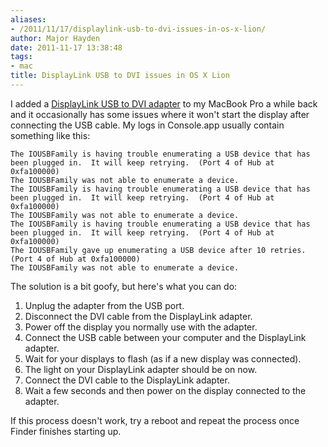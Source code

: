 ```yaml
---
aliases:
- /2011/11/17/displaylink-usb-to-dvi-issues-in-os-x-lion/
author: Major Hayden
date: 2011-11-17 13:38:48
tags:
- mac
title: DisplayLink USB to DVI issues in OS X Lion
---
```


I added a [DisplayLink USB to DVI adapter][1] to my MacBook Pro a while back and it occasionally has some issues where it won't start the display after connecting the USB cable. My logs in Console.app usually contain something like this:

```
The IOUSBFamily is having trouble enumerating a USB device that has been plugged in.  It will keep retrying.  (Port 4 of Hub at 0xfa100000)
The IOUSBFamily was not able to enumerate a device.
The IOUSBFamily is having trouble enumerating a USB device that has been plugged in.  It will keep retrying.  (Port 4 of Hub at 0xfa100000)
The IOUSBFamily was not able to enumerate a device.
The IOUSBFamily is having trouble enumerating a USB device that has been plugged in.  It will keep retrying.  (Port 4 of Hub at 0xfa100000)
The IOUSBFamily gave up enumerating a USB device after 10 retries.  (Port 4 of Hub at 0xfa100000)
The IOUSBFamily was not able to enumerate a device.
```


The solution is a bit goofy, but here's what you can do:

  1. Unplug the adapter from the USB port.
  2. Disconnect the DVI cable from the DisplayLink adapter.
  3. Power off the display you normally use with the adapter.
  4. Connect the USB cable between your computer and the DisplayLink adapter.
  5. Wait for your displays to flash (as if a new display was connected).
  6. The light on your DisplayLink adapter should be on now.
  7. Connect the DVI cable to the DisplayLink adapter.
  8. Wait a few seconds and then power on the display connected to the adapter.

If this process doesn't work, try a reboot and repeat the process once Finder finishes starting up.

 [1]: http://www.displaylink.com/